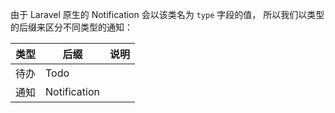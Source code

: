 由于 Laravel 原生的 Notification 会以该类名为 `type` 字段的值， 所以我们以类型的后缀来区分不同类型的通知：

| 类型 | 后缀           | 说明 |
|----|--------------|----|
| 待办 | Todo         |    |
| 通知 | Notification |    |
